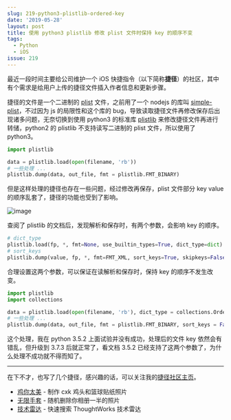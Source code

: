 ```yaml
---
slug: 219-python3-plistlib-ordered-key
date: '2019-05-28'
layout: post
title: 使用 python3 plistlib 修改 plist 文件时保持 key 的顺序不变
tags:
  - Python
  - iOS
issue: 219
---
```



最近一段时间主要给公司维护一个 iOS 快捷指令（以下简称**捷径**）的社区，其中有个需求是给用户上传的捷径文件插入作者信息和更新步骤。

捷径的文件是一个二进制的 [plist] 文件，之前用了一个 nodejs 的库叫 [simple-plist]，不过因为 js 的局限性和这个库的 bug，导致读取捷径文件再修改保存后出现诸多问题，无奈切换到使用 python3 的标准库 [plistlib] 来修改捷径文件再进行转储，python2 的 plistlib 不支持读写二进制的 plist 文件，所以使用了 python3。

```py
import plistlib

data = plistlib.load(open(filename, 'rb'))
# 一些处理 ...
plistlib.dump(data, out_file, fmt = plistlib.FMT_BINARY)
```

但是这样处理的捷径也存在一些问题，经过修改再保存，plist 文件部分 key value 的顺序乱套了，捷径的功能也受到了影响。

![image](https://cdn.hashnode.com/res/hashnode/image/upload/v1642690866743/1Ibr14pVE.png)

查阅了 plistlib 的文档后，发现解析和保存时，有两个参数，会影响 key 的顺序。

```py
# dict_type
plistlib.load(fp, *, fmt=None, use_builtin_types=True, dict_type=dict)
# sort_keys
plistlib.dump(value, fp, *, fmt=FMT_XML, sort_keys=True, skipkeys=False)
```
合理设置这两个参数，可以保证在读解析和保存时，保持 key 的顺序不发生改变。

```py
import plistlib
import collections

data = plistlib.load(open(filename, 'rb'), dict_type = collections.OrderedDict)
# 一些处理 ...
plistlib.dump(data, out_file, fmt = plistlib.FMT_BINARY, sort_keys = False)
```

这个处理，我在 python 3.5.2 上面试验并没有成功，处理后的文件 key 依然会有错乱，但升级到 3.7.3 后就正常了，看文档 3.5.2 已经支持了这两个参数了，为什么处理不成功就不得而知了。

----

在下不才，也写了几个捷径，感兴趣的话，可以关注我的[捷径社区主页](https://sharecuts.cn/user/o1AzeklaGR)。

- [鸡你太美](https://sharecuts.cn/shortcut/1805) - 制作 cxk 鸡头和篮球贴纸照片
- [无限手套](https://sharecuts.cn/shortcut/1479) - 随机删除你相册一半的照片
- [技术雷达](https://sharecuts.cn/shortcut/1295) - 快速搜索 ThoughtWorks 技术雷达

[plist]: https://en.wikipedia.org/wiki/Property_list
[simple-plist]: https://www.npmjs.com/package/simple-plist
[plistlib]: https://docs.python.org/3/library/plistlib.html
